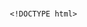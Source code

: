     <!DOCTYPE html>
<html lang="id">
<head>
    <meta charset="UTF-8">
    <meta name="viewport" content="width=device-width, initial-scale=1.0">
    <title>Untuk Brenda</title>
    <style>
        body {
            margin: 0;
            padding: 0;
            display: flex;
            justify-content: center;
            align-items: center;
            height: 100vh;
            font-family: Arial, sans-serif;
            text-align: center;
        }
        #page1 {
            background: url('https://raw.githubusercontent.com/Makizzz25/makiz/refs/heads/main/IMG_E0539.JPG') no-repeat center center/cover;
            width: 100%;
            height: 100vh;
            display: flex;
            flex-direction: column;
            justify-content: center;
            align-items: center;
        }
        #page2 {
            background: url('https://github.com/Makizzz25/makiz/blob/main/1746596780569.jpg?raw=true') no-repeat center center/cover;
            width: 100vw;
            min-height: 150vh;
            position: absolute;
            top: 0;
            left: 0;
            display: none;
            flex-direction: column;
            justify-content: flex-start;
            align-items: center;
            overflow-y: auto;
            padding: 20px;
            box-sizing: border-box;
        }

        .box {
            background: rgba(255, 255, 255, 0.4); 
            padding: 20px;
            border-radius: 10px;
            box-shadow: 0 0 10px rgba(0, 0, 0, 0.1);
            max-width: 80%;
            word-wrap: break-word;
            text-align: center;
        }

        .container {
            display: flex;
            flex-direction: column;
            align-items: center;
        }
        .button {
            margin-top: 20px;
            padding: 10px 20px;
            font-size: 18px;
            color: white;
            background-color: rgb(235, 133, 0);
            border: none;
            border-radius: 5px;
            cursor: pointer;
            text-decoration: none;
        }
        .button:hover {
            background-color: rgb(255, 187, 0);
        }
    </style>
</head>
<body>
    <div id="page1">
        <div class="box">
            <h1>🥳Happy Graduation Sayanggg ku Brendaaa
                🥳🧡
                💖
                🧡
</h1>
        </div>
        <a href="#" class="button" onclick="nextPage()">for you sayanggg 🤍</a>
    </div>
    
    <div id="page2">
        <div class="box">
            <h2>Happy Graduation Sayanggg 🥳🤍✨🌹💍

            </h2>
            <p>hai sayang, hari ini jumat 9 mei 2025, datang nk untuk hadiri juga graduation mu, selamat sayang atas graduation mu, akhirnya bisa miko lulus dari lentera, bangga sekali nk sama kau sudah selesaikan sma mu di lentera, berbagai macam masalah mulai dari tugas, pertemanan, guru yang selalu carikan ko masalah, sampai masalah diluarnya bisa ko lewati semua karna percaya nk sama kau kalau kuat ko, semoga hasil mu dari sma bisa buat ko berkembang untuk kedepannya, sekali lagi congratulation sayang. semoga hasil belajar mu dari utbk kemarin bisa membuahkan hasil, bisa lulus di universitas pilihan mu, doa yang terbaik nk untuk kau sayang 🤍🌹✨💍. jujur kalo disuruh nk rangkai kata2 kayak begini sebenarnya ndk ku tau apa2 yang harus di bilang, tapi berdoa nk yang terbaik untuk kau sayang, semoga kedepannya bisa jadi anak yg lebih baik, jadi pasangan yang lebih baik, sehat selalu, bahagia selalu. btw kangen liu nk sama kau, kek tinggal kik sebulan sama, mulai dari bangun sampe tidur sama2 kik, lapar sama2, haus sama2, jalan2 sama2, kepedisan sama2 hahahaha, pokoknya semuanya sama2 kik, senang sekali nk bisa pacaran sama kau sayang, ku syukuri sekali, sebaik itu ko, se sayang itu ko, ndk akan nk sia siakan orang kek kau sayang. mungkin itu dari saya, ku ucapkan semua yang terbaik dalam doa untuk kau sayang 🤍. mungkin itu dari saya sayang, happy graduation sayang, ku sayang sekali ko, ku cintahhhhhhh sekali, love you baby 🤍🌹✨💍


            </p>
        </div>
        <div style="height: 80px;"></div>
        <a href="https://wa.me/6282393486760" class="button">Ayok ngebucin? Ayok jalan jalan sama? siniii......🤍🤍🤍</a>
    </div>
    
    <script>
        function nextPage() {
            document.getElementById('page1').style.display = 'none';
            document.getElementById('page2').style.display = 'flex';
        }
    </script>
</body>
</html>
